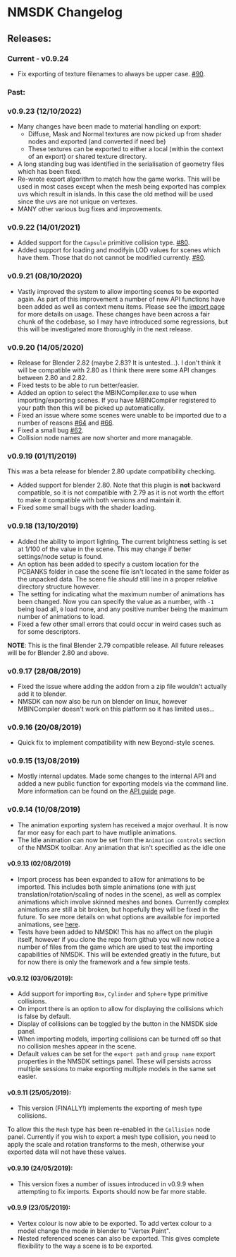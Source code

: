 # NMSDK Changelog

## Releases:

### Current - v0.9.24

 - Fix exporting of texture filenames to always be upper case. [#90](https://github.com/monkeyman192/NMSDK/issues/90).

### Past:

### v0.9.23 (12/10/2022)

 - Many changes have been made to material handling on export:
   - Diffuse, Mask and Normal textures are now picked up from shader nodes and exported (and converted if need be)
   - These textures can be exported to either a local (within the context of an export) or shared texture directory.
 - A long standing bug was identified in the serialisation of geometry files which has been fixed.
 - Re-wrote export algorithm to match how the game works. This will be used in most cases except when the mesh being exported has complex uvs which result in islands. In this case the old method will be used since the uvs are not unique on vertexes.
 - MANY other various bug fixes and improvements.

### v0.9.22 (14/01/2021)

 - Added support for the `Capsule` primitive collision type. [#80](https://github.com/monkeyman192/NMSDK/issues/80).
 - Added support for loading and modifyin LOD values for scenes which have them. Those that do not cannot be modified currently. [#80](https://github.com/monkeyman192/NMSDK/issues/80).

### v0.9.21 (08/10/2020)

 - Vastly improved the system to allow importing scenes to be exported again. As part of this improvement a number of new API functions have been added as well as context menu items. Please see the [import page](importing/importing.md) for more details on usage. These changes have been across a fair chunk of the codebase, so I may have introduced some regressions, but this will be investigated more thoroughly in the next release.

### v0.9.20 (14/05/2020)

 - Release for Blender 2.82 (maybe 2.83? It is untested...). I don't think it will be compatible with 2.80 as I think there were some API changes between 2.80 and 2.82.
 - Fixed tests to be able to run better/easier.
 - Added an option to select the MBINCompiler.exe to use when importing/exporting scenes. If you have MBINCompiler registered to your path then this will be picked up automatically.
 - Fixed an issue where some scenes were unable to be imported due to a number of reasons [#64](https://github.com/monkeyman192/NMSDK/issues/64) and [#66](https://github.com/monkeyman192/NMSDK/issues/66).
 - Fixed a small bug [#62](https://github.com/monkeyman192/NMSDK/issues/62).
 - Collision node names are now shorter and more managable.

### v0.9.19 (01/11/2019)

This was a beta release for blender 2.80 update compatibility checking.
 - Added support for blender 2.80. Note that this plugin is **not** backward compatible, so it is not compatible with 2.79 as it is not worth the effort to make it compatible with both versions and maintain it.
 - Fixed some small bugs with the shader loading.

### v0.9.18  (13/10/2019)

 - Added the ability to import lighting. The current brightness setting is set at 1/100 of the value in the scene. This may change if better settings/node setup is found.
 - An option has been added to specify a custom location for the PCBANKS folder in case the scene file isn't located in the same folder as the unpacked data. The scene file *should* still line in a proper relative directory structure however.
 - The setting for indicating what the maximum number of animations has been changed. Now you can specify the value as a number, with `-1` being load all, `0` load none, and any positive number being the maximum number of animations to load.
 - Fixed a few other small errors that could occur in weird cases such as for some descriptors.

**NOTE**: This is the final Blender 2.79 compatible release. All future releases will be for Blender 2.80 and above.

### v0.9.17 (28/08/2019)

 - Fixed the issue where adding the addon from a zip file wouldn't actually add it to blender.
 - NMSDK can now also be run on blender on linux, however MBINCompiler doesn't work on this platform so it has limited uses...

### v0.9.16 (20/08/2019)

 - Quick fix to implement compatibility with new Beyond-style scenes.

### v0.9.15 (13/08/2019)

 - Mostly internal updates. Made some changes to the internal API and added a new public function for exporting models via the command line. More information can be found on the [API guide](api.md) page.

### v0.9.14 (10/08/2019)

 - The animation exporting system has received a major overhaul. It is now far mor easy for each part to have mutliple animations.
 - The Idle animation can now be set from the `Animation controls` section of the NMSDK toolbar. Any animation that isn't specified as the idle one 

#### v0.9.13 (02/08/2019)

 - Import process has been expanded to allow for animations to be imported. This includes both simple animations (one with just translation/rotation/scaling of nodes in the scene), as well as complex animations which involve skinned meshes and bones. Currently complex animations are still a bit broken, but hopefully they will be fixed in the future.
 To see more details on what options are available for imported animations, see [here](importing/importing.md#import_settings).
 - Tests have been added to NMSDK! This has no affect on the plugin itself, however if you clone the repo from github you will now notice a number of files from the game which are used to test the importing capabilities of NMSDK. This will be extended greatly in the future, but for now there is only the framework and a few simple tests.

#### v0.9.12 (03/06/2019):

- Add support for importing `Box`, `Cylinder` and `Sphere` type primitive collisions.
- On import there is an option to allow for displaying the collisions which is false by default.
- Display of collisions can be toggled by the button in the NMSDK side panel.
- When importing models, importing collisions can be turned off so that no collision meshes appear in the scene.
- Default values can be set for the `export path` and `group name` export properties in the NMSDK settings panel. These will persists across multiple sessions to make exporting multiple models in the same set easier.

#### v0.9.11 (25/05/2019):

- This version (FINALLY!) implements the exporting of mesh type collisions.

To allow this the `Mesh` type has been re-enabled in the `Collision` node panel.
Currently if you wish to export a mesh type collision, you need to apply the scale and rotation transforms to the mesh, otherwise your exported data will not have these values.

#### v0.9.10 (24/05/2019):

- This version fixes a number of issues introduced in v0.9.9 when attempting to fix imports. Exports should now be far more stable.

#### v0.9.9 (23/05/2019):

- Vertex colour is now able to be exported. To add vertex colour to a model change the mode in blender to "Vertex Paint".
- Nested referenced scenes can also be exported. This gives complete flexibility to the way a scene is to be exported.
